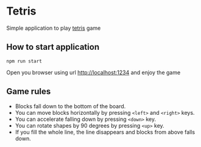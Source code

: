# Tetris
Simple application to play [tetris](https://en.wikipedia.org/wiki/Tetris) game

## How to start application

```
npm run start
```

Open you browser using url [http://localhost:1234](http://localhost:1234) and enjoy the game

## Game rules
* Blocks fall down to the bottom of the board. 
* You can move blocks horizontally by pressing `<left>` and `<right>` keys. 
* You can accelerate falling down by pressing `<down>` key. 
* You can rotate shapes by 90 degrees by pressing `<up>` key. 
* If you fill the whole line, the line disappears and blocks from above falls down.